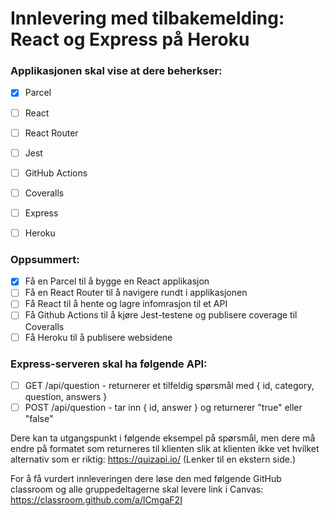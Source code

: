 Innlevering med tilbakemelding: React og Express på Heroku 
=================================

### Applikasjonen skal vise at dere beherkser: 
* [X] Parcel
* [ ] React 
* [ ] React Router 
* [ ] Jest 
* [ ] GitHub Actions 
* [ ] Coveralls 
* [ ] Express 
* [ ] Heroku 


### Oppsummert: 
* [X] Få en Parcel til å bygge en React applikasjon 
* [ ] Få en React Router til å navigere rundt i applikasjonen 
* [ ] Få React til å hente og lagre infomrasjon til et API 
* [ ] Få Github Actions til å kjøre Jest-testene og publisere coverage til Coveralls
* [ ] Få Heroku til å publisere websidene

### Express-serveren skal ha følgende API: 
* [ ] GET /api/question - returnerer et tilfeldig spørsmål med { id, category, question, answers }
* [ ] POST /api/question - tar inn { id, answer } og returnerer "true" eller "false" 

Dere kan ta utgangspunkt i følgende eksempel på spørsmål, men dere må endre på formatet som returneres til klienten slik at klienten ikke vet hvilket alternativ som er riktig: https://quizapi.io/ (Lenker til en ekstern side.)

For å få vurdert innleveringen dere løse den med følgende GitHub classroom og alle gruppedeltagerne skal levere link i Canvas: https://classroom.github.com/a/lCmgaF2I